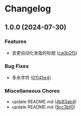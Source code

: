 # Changelog

## 1.0.0 (2024-07-30)


### Features

* 变更自动化发版的标题 ([ca0b2f5](https://github.com/ajiho/release-please-actio-test/commit/ca0b2f5fe8249fee6392f0c71b954c303deb6a76))


### Bug Fixes

* 多余字符 ([01145e4](https://github.com/ajiho/release-please-actio-test/commit/01145e4e9f54feb6b6e6867e6a66e631898759f8))


### Miscellaneous Chores

* update README.md ([4b83ab4](https://github.com/ajiho/release-please-actio-test/commit/4b83ab42a46b972bd91251befc875d2f37a96c9b))
* update README.md ([9cc3bf0](https://github.com/ajiho/release-please-actio-test/commit/9cc3bf0f494f74e3945b2208714ac254e482badb))
